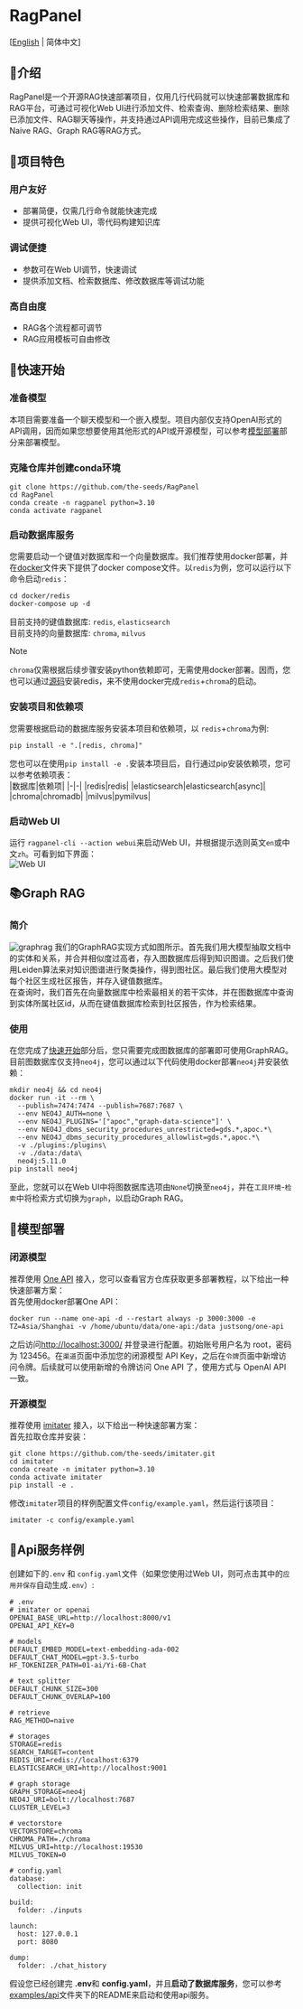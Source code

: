 # RagPanel
[[English](README.md) | 简体中文]
## 📄介绍
RagPanel是一个开源RAG快速部署项目，仅用几行代码就可以快速部署数据库和RAG平台，可通过可视化Web UI进行添加文件、检索查询、删除检索结果、删除已添加文件、RAG聊天等操作，并支持通过API调用完成这些操作，目前已集成了Naive RAG、Graph RAG等RAG方式。

## 🌟项目特色
### 用户友好
- 部署简便，仅需几行命令就能快速完成  
- 提供可视化Web UI，零代码构建知识库
### 调试便捷
- 参数可在Web UI调节，快速调试
- 提供添加文档、检索数据库、修改数据库等调试功能
### 高自由度
- RAG各个流程都可调节
- RAG应用模板可自由修改
## 🚀快速开始
### 准备模型
本项目需要准备一个聊天模型和一个嵌入模型。项目内部仅支持OpenAI形式的API调用，因而如果您想要使用其他形式的API或开源模型，可以参考[模型部署](#模型部署)部分来部署模型。  

### 克隆仓库并创建conda环境
```
git clone https://github.com/the-seeds/RagPanel
cd RagPanel
conda create -n ragpanel python=3.10
conda activate ragpanel
```
### 启动数据库服务  
您需要启动一个键值对数据库和一个向量数据库。我们推荐使用docker部署，并在[docker](docker)文件夹下提供了docker compose文件。以`redis`为例，您可以运行以下命令启动`redis`：
```
cd docker/redis
docker-compose up -d
```
目前支持的键值数据库: `redis`,  `elasticsearch`  
目前支持的向量数据库: `chroma`, `milvus`  
> [!Note]
> `chroma`仅需根据后续步骤安装python依赖即可，无需使用docker部署。因而，您也可以通过[源码](https://github.com/redis/redis?tab=readme-ov-file#installing-redis)安装redis，来不使用docker完成`redis`+`chroma`的启动。

### 安装项目和依赖项  
您需要根据启动的数据库服务安装本项目和依赖项，以 `redis`+`chroma`为例:
```
pip install -e ".[redis, chroma]"
```  
您也可以在使用`pip install -e .`安装本项目后，自行通过pip安装依赖项，您可以参考依赖项表：  
|数据库|依赖项|
|-|-|
|redis|redis|
|elasticsearch|elasticsearch[async]|
|chroma|chromadb|
|milvus|pymilvus|

### 启动Web UI
运行 `ragpanel-cli --action webui`来启动Web UI，并根据提示选则英文`en`或中文`zh`。可看到如下界面：  
![Web UI](./assets/webui_zh.png)

## 📚Graph RAG
### 简介
![graphrag](assets/graphrag_zh.png)
我们的GraphRAG实现方式如图所示。首先我们用大模型抽取文档中的实体和关系，并合并相似度过高者，存入图数据库后得到知识图谱。之后我们使用Leiden算法来对知识图谱进行聚类操作，得到图社区。最后我们使用大模型对每个社区生成社区报告，并存入键值数据库。  
在查询时，我们首先在向量数据库中检索最相关的若干实体，并在图数据库中查询到实体所属社区id，从而在键值数据库检索到社区报告，作为检索结果。

### 使用
在您完成了[快速开始](#快速开始)部分后，您只需要完成图数据库的部署即可使用GraphRAG。  
目前图数据库仅支持`neo4j`，您可以通过以下代码使用docker部署`neo4j`并安装依赖：
```
mkdir neo4j && cd neo4j
docker run -it --rm \
  --publish=7474:7474 --publish=7687:7687 \
  --env NEO4J_AUTH=none \
  --env NEO4J_PLUGINS='["apoc","graph-data-science"]' \
  --env NEO4J_dbms_security_procedures_unrestricted=gds.*,apoc.*\
  --env NEO4J_dbms_security_procedures_allowlist=gds.*,apoc.*\
  -v ./plugins:/plugins\
  -v ./data:/data\
  neo4j:5.11.0
pip install neo4j
```
至此，您就可以在Web UI中将图数据库选项由`None`切换至`neo4j`，并在`工具环境`-`检索`中将检索方式切换为`graph`，以启动Graph RAG。

## 🤖模型部署
### 闭源模型
推荐使用 [One API](https://github.com/songquanpeng/one-api) 接入，您可以查看官方仓库获取更多部署教程，以下给出一种快速部署方案：  
首先使用docker部署One API：  
```  
docker run --name one-api -d --restart always -p 3000:3000 -e TZ=Asia/Shanghai -v /home/ubuntu/data/one-api:/data justsong/one-api
```  
之后访问[http://localhost:3000/](http://localhost:3000/) 并登录进行配置。初始账号用户名为 root，密码为 123456。在`渠道`页面中添加您的闭源模型 API Key，之后在`令牌`页面中新增访问令牌。后续就可以使用新增的令牌访问 One API 了，使用方式与 OpenAI API 一致。

### 开源模型
推荐使用 [imitater](https://github.com/the-seeds/imitater) 接入，以下给出一种快速部署方案：  
首先拉取仓库并安装：
```
git clone https://github.com/the-seeds/imitater.git
cd imitater
conda create -n imitater python=3.10
conda activate imitater
pip install -e .
```
修改`imitater`项目的样例配置文件`config/example.yaml`，然后运行该项目：
```
imitater -c config/example.yaml
```

## 📡Api服务样例
创建如下的`.env` 和 `config.yaml`文件（如果您使用过Web UI，则可点击其中的`应用并保存`自动生成`.env`）:
```
# .env
# imitater or openai
OPENAI_BASE_URL=http://localhost:8000/v1
OPENAI_API_KEY=0

# models
DEFAULT_EMBED_MODEL=text-embedding-ada-002
DEFAULT_CHAT_MODEL=gpt-3.5-turbo
HF_TOKENIZER_PATH=01-ai/Yi-6B-Chat

# text splitter
DEFAULT_CHUNK_SIZE=300
DEFAULT_CHUNK_OVERLAP=100

# retrieve
RAG_METHOD=naive

# storages
STORAGE=redis
SEARCH_TARGET=content
REDIS_URI=redis://localhost:6379
ELASTICSEARCH_URI=http://localhost:9001

# graph storage
GRAPH_STORAGE=neo4j
NEO4J_URI=bolt://localhost:7687
CLUSTER_LEVEL=3

# vectorstore
VECTORSTORE=chroma
CHROMA_PATH=./chroma
MILVUS_URI=http://localhost:19530
MILVUS_TOKEN=0
```

```
# config.yaml
database:
  collection: init

build:
  folder: ./inputs

launch:
  host: 127.0.0.1
  port: 8080

dump:
  folder: ./chat_history
```
假设您已经创建完 **.env**和 **config.yaml**，并且**启动了数据库服务**，您可以参考[examples/api](examples/api/)文件夹下的README来启动和使用api服务。  
